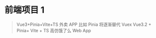 # 前端项目 1

> Vue3+Pinia+Vite+TS 外卖 APP
> 比如 Pinia 将逐渐替代 Vuex
> Vue3.2 + Pinia+ Vite + TS 高仿饿了么 Web App

